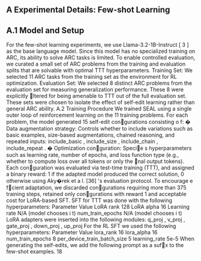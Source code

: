 ## A Experimental Details: Few-shot Learning

## A.1 Model and Setup

For the few-shot learning experiments, we use Llama-3.2-1B-Instruct [ 3 ] as the base language model. Since this model has no specialized training on ARC, its ability to solve ARC tasks is limited. To enable controlled evaluation, we curated a small set of ARC problems from the training and evaluation splits that are solvable with optimal TTT hyperparameters. Training Set: We selected 11 ARC tasks from the training set as the environment for RL optimization. Evaluation Set: We selected 8 distinct ARC problems from the evaluation set for measuring generalization performance. These 8 were explicitly ltered for being amenable to TTT out of the full evaluation set. These sets were chosen to isolate the effect of self-edit learning rather than general ARC ability. A.2 Training Procedure We trained SEAL using a single outer loop of reinforcement learning on the 11 training problems. For each problem, the model generated 15 self-edit congurations consisting o f: � Data augmentation strategy: Controls whether to include variations such as basic examples, size-based augmentations, chained reasoning, and repeated inputs: include_basic , include_size , include_chain , include_repeat . � Optimization conguration: Specie s hyperparameters such as learning rate, number of epochs, and loss function type (e.g., whether to compute loss over all tokens or only the nal output tokens). Each conguration was evaluated via test-time training (TTT), and assigned a binary reward: 1 if the adapted model produced the correct solution, 0 otherwise using Aky�rek et a l. [36] 's evaluation protocol. To encourage e fcient adaptation, we discarded congurations requiring more than 375 training steps, retained only congurations with reward 1 and acceptable cost for LoRA-based SFT. SFT for TTT was done with the following hyperparameters: Parameter Value LoRA rank 128 LoRA alpha 16 Learning rate N/A (model chooses i t) num_train_epochs N/A (model chooses i t) LoRA adapters were inserted into the following modules: q_proj , v_proj , gate_proj , down_proj , up_proj For the RL SFT we used the following hyperparameters: Parameter Value lora_rank 16 lora_alpha 16 num_train_epochs 8 per_device_train_batch_size 5 learning_rate 5e-5 When generating the self-edits, we add the following prompt as a sufx to the few-shot examples. 18